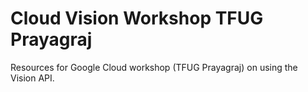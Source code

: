 # Cloud Vision Workshop TFUG Prayagraj
Resources for Google Cloud workshop (TFUG Prayagraj) on using the Vision API.
